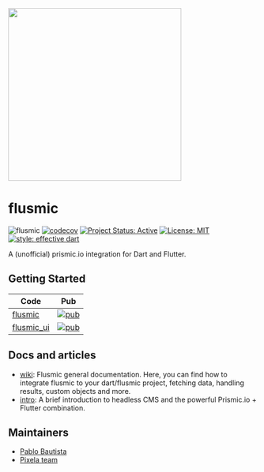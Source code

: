 <img src="https://raw.githubusercontent.com/PixelaGT/flusmic/package/images/flusmic.png" width="350">

# flusmic
![flusmic](https://github.com/PixelaGt/flusmic/workflows/flusmic/badge.svg?branch=master&event=push)
[![codecov](https://codecov.io/gh/PixelaGt/flusmic/branch/master/graph/badge.svg)](https://codecov.io/gh/PixelaGt/flusmic)
[![Project Status: Active](https://www.repostatus.org/badges/latest/active.svg)](https://www.repostatus.org/#active)
[![License: MIT](https://img.shields.io/badge/license-MIT-blue.svg)](https://opensource.org/licenses/MIT)
[![style: effective dart](https://img.shields.io/badge/style-effective_dart-40c4ff.svg)](https://github.com/pblinux/end_credits)

A (unofficial) prismic.io integration for Dart and Flutter.

## Getting Started

| Code | Pub |
| ---- | --- |
| [flusmic](https://github.com/PixelaGt/flusmic/tree/master/packages/flusmic) | [![pub](https://img.shields.io/badge/pub-2.0.0-blue)](https://pub.dev/packages/flusmic) |
| [flusmic_ui](https://github.com/PixelaGt/flusmic/tree/master/packages/flusmic_ui) | [![pub](https://img.shields.io/badge/pub-1.0.0-blue)](https://pub.dev/packages/flusmic_ui) |


## Docs and articles
- [wiki](https://github.com/PixelaGt/flusmic/wiki): Flusmic general documentation. Here, you can find how to integrate flusmic to your dart/flusmic project, fetching data, handling results, custom objects and more.
- [intro](https://medium.com/pixela-gt/manage-your-app-content-with-flutter-and-prismic-io-3e3e4d777c3): A brief introduction to headless CMS and the powerful Prismic.io + Flutter combination.

## Maintainers
- [Pablo Bautista](https://github.com/pblinux)
- [Pixela team](https://github.com/PixelaGt)
